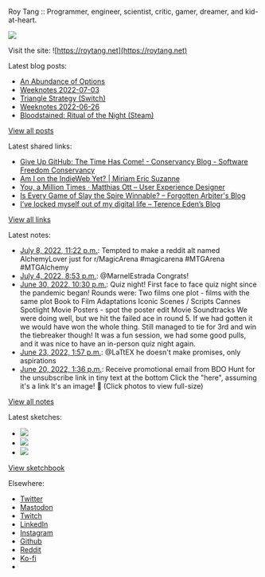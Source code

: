 Roy Tang :: Programmer, engineer, scientist, critic, gamer, dreamer, and kid-at-heart.

![](https://roytang.net/static/img/profile.jpg)

Visit the site: ![https://roytang.net](https://roytang.net)

Latest blog posts:

- [An Abundance of Options](https://roytang.net/2022/07/abundance/)
- [Weeknotes 2022-07-03](https://roytang.net/2022/07/weeknotes-07-03/)
- [Triangle Strategy (Switch)](https://roytang.net/2022/07/triangle-strategy/)
- [Weeknotes 2022-06-26](https://roytang.net/2022/06/weeknotes-06-26/)
- [Bloodstained: Ritual of the Night (Steam)](https://roytang.net/2022/06/bloodstained/)

[View all posts](https://roytang.net/blog)

Latest shared links:

- [Give Up GitHub: The Time Has Come! - Conservancy Blog - Software Freedom Conservancy](https://roytang.net/2022/07/edfaceb1447ddbf21aebe3400155d877/)
- [Am I on the IndieWeb Yet? | Miriam Eric Suzanne](https://roytang.net/2022/07/9d50ba275db3f1906bb409294d188a89/)
- [You, a Million Times · Matthias Ott – User Experience Designer](https://roytang.net/2022/07/e98a6e5cc36c71d0c1a0bb27026d3eb5/)
- [Is Every Game of Slay the Spire Winnable? – Forgotten Arbiter&#x27;s Blog](https://roytang.net/2022/06/f97ab4270c900bcf6e22f204f34f4852/)
- [I’ve locked myself out of my digital life – Terence Eden’s Blog](https://roytang.net/2022/06/ab12af767c1d298ed74fe1c52f92f048/)

[View all links](https://roytang.net/links)

Latest notes:

- [July 8, 2022, 11:22 p.m.](https://roytang.net/2022/07/1545428086761463808/): Tempted to make a reddit alt named AlchemyLover just for r/MagicArena #magicarena #MTGArena #MTGAlchemy
- [July 4, 2022, 8:53 p.m.](https://roytang.net/2022/07/1543941083138510848/): @MarnelEstrada Congrats!
- [June 30, 2022, 10:30 p.m.](https://roytang.net/2022/06/popquiz-scenetest/): Quiz night! First face to face quiz night since the pandemic began! Rounds were: Two films one plot - films with the same plot Book to Film Adaptations Iconic Scenes / Scripts Cannes Spotlight Movie Posters - spot the poster edit Movie Soundtracks We were doing well, but we hit the failed ace in round 5. If we had gotten it we would have won the whole thing. Still managed to tie for 3rd and win the tiebreaker though! It was a fun session, we had some good pulls, and it was nice to have an in-person quiz night again.
- [June 23, 2022, 1:57 p.m.](https://roytang.net/2022/06/1539850091648802817/): @LaTtEX he doesn&#x27;t make promises, only aspirations
- [June 20, 2022, 1:36 p.m.](https://roytang.net/2022/06/1538757685192970240/): Receive promotional email from BDO Hunt for the unsubscribe link in tiny text at the bottom Click the &quot;here&quot;, assuming it&#x27;s a link It&#x27;s an image! :facepalm: (Click photos to view full-size)

[View all notes](https://roytang.net/notes)

Latest sketches:


- ![](https://roytang.net/media/cache/55/b6/55b643dddb9496966c4c37fc2b21c5a6.jpg)
- ![](https://roytang.net/media/cache/71/25/7125fc96d9db296bc5f16306d33cc459.jpg)
- ![](https://roytang.net/media/cache/12/60/1260736fe21c5cfd96c1c0b6f467475e.jpg)

[View sketchbook](https://roytang.net/albums/sketchbook)


Elsewhere:

- [Twitter](https://twitter.com/roytang)
- [Mastodon](https://mastodon.technology/@roytang)
- [Twitch](https://twitch.tv/twitchyroy)
- [LinkedIn](https://www.linkedin.com/in/roytang)
- [Instagram](https://instagram.com/roytang0400)
- [Github](https://github.com/roytang)
- [Reddit](https://reddit.com/u/hungryroy)
- [Ko-fi](https://ko-fi.com/roytang)
- [](mailto:hello@roytang.net)